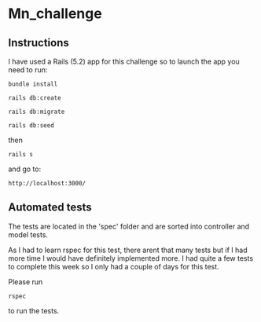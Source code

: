 # Mn_challenge

## Instructions

I have used a Rails (5.2) app for this challenge so to launch the app you need to run:

```
bundle install
```
```
rails db:create
```
```
rails db:migrate
```
```
rails db:seed
```
then

```
rails s
```

and go to:

```
http://localhost:3000/
```

## Automated tests

The tests are located in the 'spec' folder and are sorted into controller and model tests.

As I had to learn rspec for this test, there arent that many tests but if I had more time I would have definitely implemented more. I had quite a few tests to complete this week so I only had a couple of days for this test.

Please run

```
rspec
```
to run the tests.

